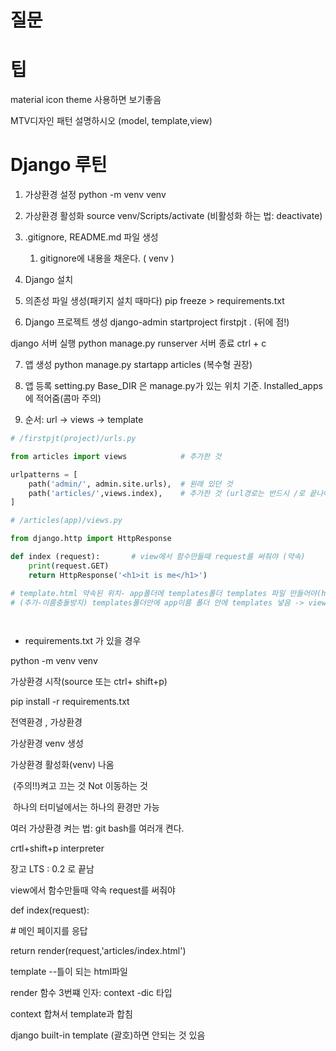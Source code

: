 # 질문





# 팁

material icon theme 사용하면 보기좋음

MTV디자인 패턴 설명하시오 (model, template,view)



# Django 루틴

1. 가상환경 설정 	python -m venv venv

2. 가상환경 활성화     source venv/Scripts/activate   (비활성화 하는 법: deactivate)

3. .gitignore, README.md 파일 생성

   1. gitignore에 내용을 채운다. ( venv )

4. Django 설치  

5. 의존성 파일 생성(패키지 설치 때마다) pip freeze > requirements.txt

6.  Django 프로젝트 생성   django-admin startproject firstpjt  . (뒤에 점!)

   django 서버 실행 python manage.py runserver  서버 종료 ctrl + c

7. 앱 생성 python manage.py startapp articles (복수형 권장)

8. 앱 등록 setting.py Base_DIR 은 manage.py가 있는 위치 기준. Installed_apps에 적어줌(콤마 주의)

9. 순서: url -> views -> template

```python
# /firstpjt(project)/urls.py

from articles import views 			  # 추가한 것

urlpatterns = [
    path('admin/', admin.site.urls),  # 원래 있던 것
    path('articles/',views.index),	  # 추가한 것 (url경로는 반드시 /로 끝나야)
]
```



```python
# /articles(app)/views.py

from django.http import HttpResponse

def index (request):       # view에서 함수만들때 request를 써줘야 (약속)
    print(request.GET)
    return HttpResponse('<h1>it is me</h1>')
```



```python
# template.html 약속된 위치- app폴더에 templates폴더 templates 파일 만들어야(html)
# (추가-이름충돌방지) templates폴더안에 app이름 폴더 안에 templates 넣음 -> views.py에서articles/index.html'로 바꿔줘야

 
```

* requirements.txt 가 있을 경우 

python -m venv venv

가상환경 시작(source 또는 ctrl+ shift+p)

pip install -r requirements.txt





전역환경 , 가상환경

가상환경 venv 생성 

가상환경 활성화(venv) 나옴

​	(주의!!)켜고 끄는 것 Not 이동하는 것

​	하나의 터미널에서는 하나의 환경만 가능

여러 가상환경 켜는 법: git bash를 여러개 켠다.



crtl+shift+p interpreter



장고 LTS : 0.2 로 끝남



view에서 함수만들때 약속   request를 써줘야

 def index(request):

  \# 메인 페이지를 응답

  return render(request,'articles/index.html')



template --틀이 되는 html파일

render 함수 3번쨰 인자: context -dic 타입

context 합쳐서 template과 합침

django built-in template (괄호)하면 안되는 것 있음